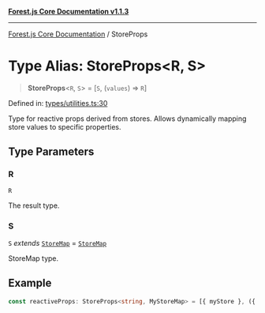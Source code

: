 [**Forest.js Core Documentation v1.1.3**](../README.md)

***

[Forest.js Core Documentation](../README.md) / StoreProps

# Type Alias: StoreProps\<R, S\>

> **StoreProps**\<`R`, `S`\> = \[`S`, (`values`) => `R`\]

Defined in: [types/utilities.ts:30](https://github.com/GrangbelrLurain/forest-js/blob/bdde5e53b4a2b124cb391dbc48a1becdc370cd3d/packages/core/src/types/utilities.ts#L30)

Type for reactive props derived from stores.
Allows dynamically mapping store values to specific properties.

## Type Parameters

### R

`R`

The result type.

### S

`S` *extends* [`StoreMap`](StoreMap.md) = [`StoreMap`](StoreMap.md)

StoreMap type.

## Example

```ts
const reactiveProps: StoreProps<string, MyStoreMap> = [{ myStore }, ({ myStore }) => myStore.values];
```
